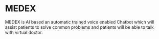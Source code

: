 # MEDEX
MEDEX is AI based an automatic trained voice enabled Chatbot which will assist patients to solve common problems and patients will be able to talk with virtual doctor.
